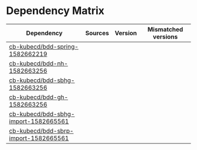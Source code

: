 # Dependency Matrix

Dependency | Sources | Version | Mismatched versions
---------- | ------- | ------- | -------------------
[cb-kubecd/bdd-spring-1582662219](https://github.com/cb-kubecd/bdd-spring-1582662219.git) |  | []() | 
[cb-kubecd/bdd-nh-1582663256](https://github.com/cb-kubecd/bdd-nh-1582663256.git) |  | []() | 
[cb-kubecd/bdd-sbhg-1582663256](https://github.com/cb-kubecd/bdd-sbhg-1582663256.git) |  | []() | 
[cb-kubecd/bdd-gh-1582663256](https://github.com/cb-kubecd/bdd-gh-1582663256.git) |  | []() | 
[cb-kubecd/bdd-sbhg-import-1582665561](https://github.com/cb-kubecd/bdd-sbhg-import-1582665561.git) |  | []() | 
[cb-kubecd/bdd-sbrp-import-1582665561](https://github.com/cb-kubecd/bdd-sbrp-import-1582665561.git) |  | []() | 
